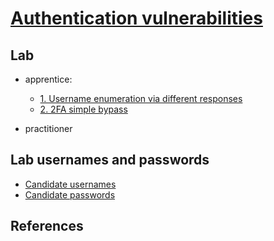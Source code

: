 # [Authentication vulnerabilities](https://portswigger.net/web-security/authentication)

## Lab

- apprentice:
  - [1. Username enumeration via different responses](./lab/1.%20Username%20enumeration%20via%20different%20responses.md)
  - [2. 2FA simple bypass](./lab/2.%202FA%20simple%20bypass.md)
  

- practitioner


## Lab usernames and passwords

- [Candidate usernames](https://portswigger.net/web-security/authentication/auth-lab-usernames)
- [Candidate passwords](https://portswigger.net/web-security/authentication/auth-lab-passwords)

## References

